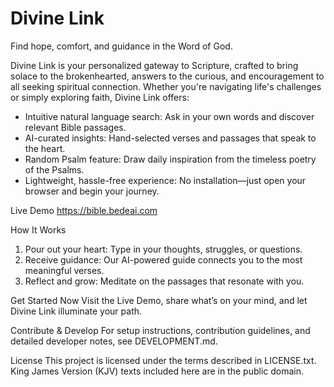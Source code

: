 # Divine Link

Find hope, comfort, and guidance in the Word of God.

Divine Link is your personalized gateway to Scripture, crafted to bring solace to the brokenhearted, answers to the curious, and encouragement to all seeking spiritual connection. Whether you're navigating life's challenges or simply exploring faith, Divine Link offers:

- Intuitive natural language search: Ask in your own words and discover relevant Bible passages.
- AI-curated insights: Hand-selected verses and passages that speak to the heart.
- Random Psalm feature: Draw daily inspiration from the timeless poetry of the Psalms.
- Lightweight, hassle-free experience: No installation—just open your browser and begin your journey.

Live Demo
https://bible.bedeai.com

How It Works
1. Pour out your heart: Type in your thoughts, struggles, or questions.
2. Receive guidance: Our AI-powered guide connects you to the most meaningful verses.
3. Reflect and grow: Meditate on the passages that resonate with you.

Get Started Now
Visit the Live Demo, share what’s on your mind, and let Divine Link illuminate your path.

Contribute & Develop
For setup instructions, contribution guidelines, and detailed developer notes, see DEVELOPMENT.md.

License
This project is licensed under the terms described in LICENSE.txt. King James Version (KJV) texts included here are in the public domain.

